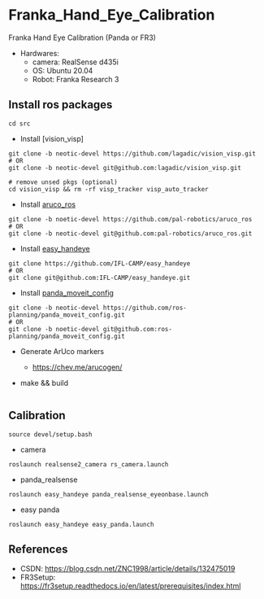 # Franka_Hand_Eye_Calibration
Franka Hand Eye Calibration (Panda or FR3)

- Hardwares:
    - camera: RealSense d435i
    - OS: Ubuntu 20.04
    - Robot: Franka Research 3

## Install ros packages

```shell
cd src
```

- Install [vision_visp]
```shell
git clone -b neotic-devel https://github.com/lagadic/vision_visp.git
# OR
git clone -b neotic-devel git@github.com:lagadic/vision_visp.git

# remove unsed pkgs (optional)
cd vision_visp && rm -rf visp_tracker visp_auto_tracker

```

- Install [aruco_ros](https://github.com/pal-robotics/aruco_ros)
```shell
git clone -b noetic-devel https://github.com/pal-robotics/aruco_ros
# OR
git clone -b neotic-devel git@github.com:pal-robotics/aruco_ros.git
```

- Install [easy_handeye](https://github.com/IFL-CAMP/easy_handeye)
```shell
git clone https://github.com/IFL-CAMP/easy_handeye
# OR
git clone git@github.com:IFL-CAMP/easy_handeye.git
```

- Install [panda_moveit_config](https://github.com/ros-planning/panda_moveit_config)
```shell
git clone -b neotic-devel https://github.com/ros-planning/panda_moveit_config.git
# OR
git clone -b noetic-devel git@github.com:ros-planning/panda_moveit_config.git
```

- Generate ArUco markers
    - https://chev.me/arucogen/

- make && build
```

```


## Calibration
```shell
source devel/setup.bash
```

- camera
```shell
roslaunch realsense2_camera rs_camera.launch 
```

- panda_realsense
```shell
roslaunch easy_handeye panda_realsense_eyeonbase.launch 
```

- easy panda
```shell
roslaunch easy_handeye easy_panda.launch
```


## References
- CSDN: https://blog.csdn.net/ZNC1998/article/details/132475019
- FR3Setup: https://fr3setup.readthedocs.io/en/latest/prerequisites/index.html